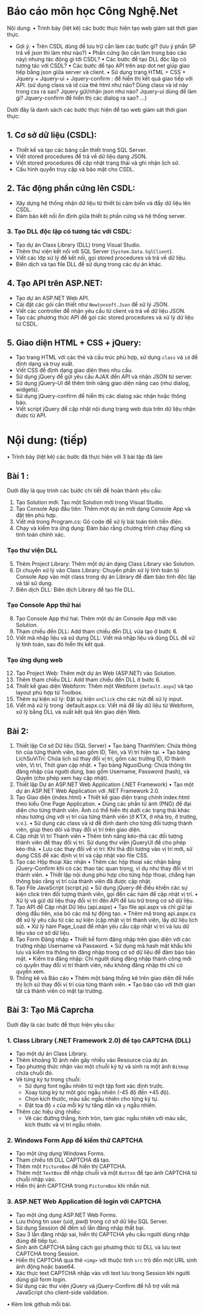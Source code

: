 # Báo cáo môn học Công Nghệ.Net
Nội dung:
•	Trình bày (liệt kê) các bước thực hiện tạo web giám sát thời gian thực.
- Gợi ý:
•	Trên CSDL dùng để lưu trữ cần làm các bước gì? (lưu ý phần SP trả về json thì làm như nào?)
•	Phần cứng (ko cần làm trong báo cáo này) nhưng tác động gì tới CSDL?
•	Các bước để tạo DLL độc lập có tương tác với CSDL?
•	Các bước để tạo API trên asp dot net giúp giao tiếp bằng json giữa server và client.
•	Sử dụng trang HTML + CSS + Jquery + Jquery-ui + Jquery-confirm : để hiển thị kết quả giao tiếp với API. (sử dụng class và id của thẻ html như nào? Dùng class và id này trong css ra sao? Jquery gửi/nhận json như nào? Jquery-ui dùng để làm gì? Jquery-confirm để hiển thị các dialog ra sao? …)


Dưới đây là danh sách các bước thực hiện để tạo web giám sát thời gian thực:

## 1. Cơ sở dữ liệu (CSDL):
- Thiết kế và tạo các bảng cần thiết trong SQL Server.
- Viết stored procedures để trả về dữ liệu dạng JSON.
- Viết stored procedures để cập nhật trạng thái và ghi nhận lịch sử.
- Cấu hình quyền truy cập và bảo mật cho CSDL.

## 2. Tác động phần cứng lên CSDL:
- Xây dựng hệ thống nhận dữ liệu từ thiết bị cảm biến và đẩy dữ liệu lên CSDL.
- Đảm bảo kết nối ổn định giữa thiết bị phần cứng và hệ thống server.

### 3. Tạo DLL độc lập có tương tác với CSDL:
- Tạo dự án Class Library (DLL) trong Visual Studio.
- Thêm thư viện kết nối với SQL Server (`System.Data.SqlClient`).
- Viết các lớp xử lý để kết nối, gọi stored procedures và trả về dữ liệu.
- Biên dịch và tạo file DLL để sử dụng trong các dự án khác.

## 4. Tạo API trên ASP.NET:
- Tạo dự án ASP.NET Web API.
- Cài đặt các gói cần thiết như `Newtonsoft.Json` để xử lý JSON.
- Viết các controller để nhận yêu cầu từ client và trả về dữ liệu JSON.
- Tạo các phương thức API để gọi các stored procedures và xử lý dữ liệu từ CSDL.

## 5. Giao diện HTML + CSS + jQuery:
- Tạo trang HTML với các thẻ và cấu trúc phù hợp, sử dụng `class` và `id` để định dạng và truy xuất.
- Viết CSS để định dạng giao diện theo nhu cầu.
- Sử dụng jQuery để gửi yêu cầu AJAX đến API và nhận JSON từ server.
- Sử dụng jQuery-UI để thêm tính năng giao diện nâng cao (như dialog, widgets).
- Sử dụng jQuery-confirm để hiển thị các dialog xác nhận hoặc thông báo.
- Viết script jQuery để cập nhật nội dung trang web dựa trên dữ liệu nhận được từ API.

# Nội dung: (tiếp)
•	Trình bày (liệt kê) các bước đã thực hiện với 3 bài tập đã làm
## Bài 1 :
Dưới đây là quy trình các bước chi tiết để hoàn thành yêu cầu:

1. Tạo Solution mới: Tạo một Solution mới trong Visual Studio.
2. Tạo Console App đầu tiên: Thêm một dự án mới dạng Console App và đặt tên phù hợp.
3. Viết mã trong Program.cs: Gõ code để xử lý bài toán tính tiền điện.
4. Chạy và kiểm tra ứng dụng: Đảm bảo rằng chương trình chạy đúng và tính toán chính xác.

### Tạo thư viện DLL
5. Thêm Project Library: Thêm một dự án dạng Class Library vào Solution.
6. Di chuyển xử lý vào Class Library: Chuyển phần xử lý tính toán từ Console App vào một class trong dự án Library để đảm bảo tính độc lập và tái sử dụng.
7. Biên dịch DLL: Biên dịch Library để tạo file DLL.
### Tạo Console App thứ hai
8. Tạo Console App thứ hai: Thêm một dự án Console App mới vào Solution.
10. Tham chiếu đến DLL: Add tham chiếu đến DLL vừa tạo ở bước 6.
11. Viết mã nhập liệu và sử dụng DLL: Viết mã nhập liệu và dùng DLL để xử lý tính toán, sau đó hiển thị kết quả.

### Tạo ứng dụng web
12. Tạo Project Web: Thêm một dự án Web (ASP.NET) vào Solution.
13. Thêm tham chiếu DLL: Add tham chiếu đến DLL ở bước 6.
14. Thiết kế giao diện Webform: Thêm một Webform (`default.aspx`) và tạo layout phù hợp từ Toolbox.
15. Thêm sự kiện xử lý: Đặt sự kiện `onClick` cho các nút để xử lý input.
16. Viết mã xử lý trong `default.aspx.cs: Viết mã để lấy dữ liệu từ Webform, xử lý bằng DLL và xuất kết quả lên giao diện Web.


## Bài 2:
1. Thiết lập Cơ sở Dữ liệu (SQL Server)
•	Tạo bảng ThanhVien: Chứa thông tin của từng thành viên, bao gồm ID, Tên, và Vị trí hiện tại.
•	Tạo bảng LichSuViTri: Chứa lịch sử thay đổi vị trí, gồm các trường ID, ID thành viên, Vị trí, Thời gian cập nhật.
•	Tạo bảng NguoiDung: Chứa thông tin đăng nhập của người dùng, bao gồm Username, Password (hash), và Quyền (cho phép xem hay cập nhật).
2. Thiết lập Dự án ASP.NET Web Application (.NET Framework)
•	Tạo một dự án ASP.NET Web Application với .NET Framework 2.0.
3. Tạo Giao diện (index.html)
•	Thiết kế giao diện trang chính index.html theo kiểu One Page Application.
•	Dùng các phần tử ảnh (PNG) để đại diện cho từng thành viên. Ảnh có thể hiển thị dưới các trạng thái khác nhau tương ứng với vị trí của từng thành viên (ở KTX, ở nhà trọ, ở trường, v.v.).
•	Sử dụng các class và id để định danh cho từng đối tượng thành viên, giúp theo dõi và thay đổi vị trí trên giao diện.
4. Cập nhật Vị trí Thành viên
•	Thêm tính năng kéo-thả các đối tượng thành viên để thay đổi vị trí. Sử dụng thư viện jQueryUI để cho phép kéo-thả.
•	Lưu các thay đổi về vị trí: Khi thả đối tượng vào vị trí mới, sử dụng CSS để xác định vị trí và cập nhật vào file CSS.
5. Tạo các Hộp thoại Xác nhận
•	Thêm các hộp thoại xác nhận bằng jQuery-Confirm khi có các thao tác quan trọng, ví dụ như thay đổi vị trí thành viên.
•	Thiết lập nội dung phù hợp cho từng hộp thoại, chẳng hạn thông báo rằng vị trí của thành viên đã được cập nhật.
6. Tạo File JavaScript (script.js)
•	Sử dụng jQuery để điều khiển các sự kiện click trên đối tượng thành viên, gọi đến các hàm để cập nhật vị trí.
•	Xử lý và gửi dữ liệu thay đổi vị trí đến API để lưu trữ trong cơ sở dữ liệu.
7. Tạo API để Cập nhật Dữ liệu (api.aspx)
•	Tạo file api.aspx và chỉ giữ lại dòng đầu tiên, xóa bỏ các mã tự động tạo.
•	Thêm mã trong api.aspx.cs để xử lý yêu cầu từ các sự kiện (cập nhật vị trí thành viên, lấy dữ liệu lịch sử).
•	Xử lý hàm Page_Load để nhận yêu cầu cập nhật vị trí và lưu dữ liệu vào cơ sở dữ liệu.
8. Tạo Form Đăng nhập
•	Thiết kế form đăng nhập trên giao diện với các trường nhập Username và Password.
•	Sử dụng mã hash mật khẩu khi lưu và kiểm tra thông tin đăng nhập trong cơ sở dữ liệu để đảm bảo bảo mật.
•	Kiểm tra đăng nhập: Chỉ người dùng đăng nhập thành công mới có quyền thay đổi vị trí thành viên, nếu không đăng nhập thì chỉ có quyền xem.
9. Thống kê và Báo cáo
•	Thêm một bảng thống kê trên giao diện để hiển thị lịch sử thay đổi vị trí của từng thành viên.
•	Tạo báo cáo với thời gian tất cả thành viên có mặt tại trường.


## Bài 3: Tạo Mã Caprcha
Dưới đây là các bước để thực hiện yêu cầu:

### 1. Class Library (.NET Framework 2.0) để tạo CAPTCHA (DLL)
- Tạo một dự án Class Library.
- Thêm khoảng 10 ảnh nền gây nhiễu vào Resource của dự án.
- Tạo phương thức nhận vào một chuỗi ký tự và sinh ra một ảnh `Bitmap` chứa chuỗi đó.
- Vẽ từng ký tự trong chuỗi:
  - Sử dụng font ngẫu nhiên từ một tập font xác định trước.
  - Xoay từng ký tự một góc ngẫu nhiên (-45 độ đến +45 độ).
  - Chọn kích thước, màu sắc ngẫu nhiên cho từng ký tự.
  - Đặt tọa độ `x` của mỗi ký tự tăng dần và `y` ngẫu nhiên.
- Thêm các hiệu ứng nhiễu:
  - Vẽ các đường thẳng, hình tròn, tam giác ngẫu nhiên với màu sắc, kích thước và vị trí ngẫu nhiên.

### 2. Windows Form App để kiểm thử CAPTCHA
- Tạo một ứng dụng Windows Forms.
- Tham chiếu tới DLL CAPTCHA đã tạo.
- Thêm một `PictureBox` để hiển thị CAPTCHA.
- Thêm một `TextBox` để nhập chuỗi và một `Button` để tạo ảnh CAPTCHA từ chuỗi nhập vào.
- Hiển thị ảnh CAPTCHA trong `PictureBox` khi nhấn nút.

### 3. ASP.NET Web Application để login với CAPTCHA
- Tạo một ứng dụng ASP.NET Web Forms.
- Lưu thông tin user (uid, pwd) trong cơ sở dữ liệu SQL Server.
- Sử dụng Session để đếm số lần đăng nhập thất bại.
- Sau 3 lần đăng nhập sai, hiển thị CAPTCHA yêu cầu người dùng nhập đúng để tiếp tục.
- Sinh ảnh CAPTCHA bằng cách gọi phương thức từ DLL và lưu text CAPTCHA trong Session.
- Hiển thị CAPTCHA qua thẻ `<img>` với thuộc tính `src` trỏ đến một URL sinh ảnh động hoặc base64.
- Xác thực text CAPTCHA nhập vào với text lưu trong Session khi người dùng gửi form login.
- Sử dụng các thư viện jQuery và jQuery-Confirm để hỗ trợ viết mã JavaScript cho client-side validation.

•	Kèm link github mỗi bài.
